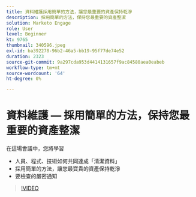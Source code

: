 ```yaml
---
title: 資料維護採用簡單的方法，讓您最重要的資產保持乾淨
description: 採用簡單的方法，保持您最重要的資產整潔
solution: Marketo Engage
role: User
level: Beginner
kt: 9765
thumbnail: 340596.jpeg
exl-id: ba392278-96b2-46a5-bb19-95f77de74e52
duration: 2323
source-git-commit: 9a297cda953d4414131657f9ac84580aea0eabeb
workflow-type: tm+mt
source-wordcount: '64'
ht-degree: 0%

---
```


# 資料維護 — 採用簡單的方法，保持您最重要的資產整潔

在這場會議中，您將學習

* 人員、程式、技術如何共同達成「清潔資料」
* 採用簡單的方法，讓您最寶貴的資產保持乾淨
* 要檢查的嚴密通知

>[!VIDEO](https://video.tv.adobe.com/v/340596/?quality=12&learn=on)
